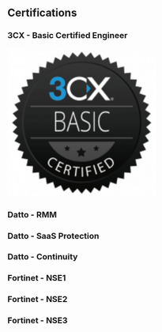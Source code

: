 ## Certifications

### 3CX - Basic Certified Engineer
<img src="assets\image\3cx-engineer-badge.png" width="300" height="300">

### Datto - RMM
### Datto - SaaS Protection
### Datto - Continuity
### Fortinet - NSE1
### Fortinet - NSE2
### Fortinet - NSE3

</html>